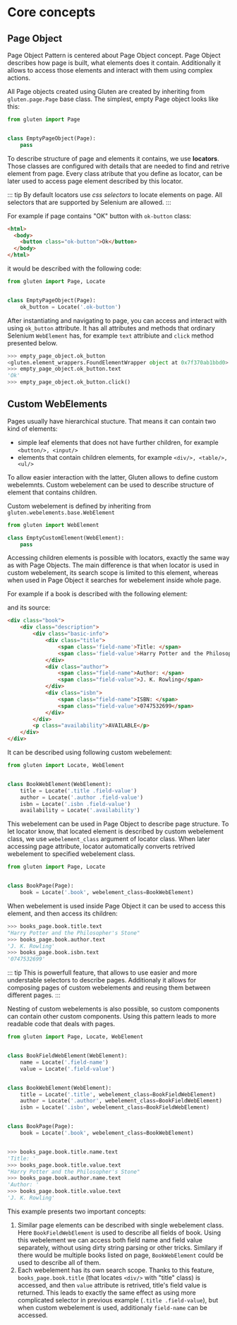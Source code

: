 
# Core concepts


## Page Object

Page Object Pattern is centered about Page Object concept. Page Object describes how page is built, what elements does it contain. Additionally it allows to access those elements and interact with them using complex actions.

All Page objects created using Gluten are created by inheriting from `gluten.page.Page` base class. The simplest, empty Page object looks like this:

```python
from gluten import Page


class EmptyPageObject(Page):
    pass
```

To describe structure of page and elements it contains, we use **locators**. Those classes are configured with details that are needed to find and retrive element from page. Every class atribute that you define as locator, can be later used to access page element described by this locator.

::: tip
By default locators use *css selectors* to locate elements on page. All selectors that are supported by Selenium are allowed.
:::

For example if page contains "OK" button with `ok-button` class:

```html
<html>
  <body>
    <button class="ok-button">Ok</button>
  </body>
</html>
```
it would be described with the following code:

```python
from gluten import Page, Locate


class EmptyPageObject(Page):
    ok_button = Locate('.ok-button')
```

After instantiating and navigating to page, you can access and interact with using `ok_button` attribute. It has all
attributes and methods that ordinary Selenium `WebElement` has, for example `text` attribiute and `click` method presented
below.

```python 
>>> empty_page_object.ok_button
<gluten.element_wrappers.FoundElementWrapper object at 0x7f370ab1bbd0> 
>>> empty_page_object.ok_button.text
'Ok'
>>> empty_page_object.ok_button.click()
```

## Custom WebElements

Pages usually have hierarchical stucture. That means it can contain two kind of elements:
  - simple leaf elements that does not have further children, for example `<button/>, <input/>`
  - elements that contain children elements, for example `<div/>, <table/>, <ul/>`

To allow easier interaction with the latter, Gluten allows to define custom webelemnts. Custom webelement can be used to describe structure of element that contains children. 

Custom webelement is defined by inheriting from `gluten.webelements.base.WebElement`

```python
from gluten import WebElement

class EmptyCustomElement(WebElement):
    pass
```

Accessing children elements is possible with locators, exactly the same way as with Page Objects. The main difference is that when locator is used in custom webelement, its search scope is limited to this element, whereas when used in Page Object it searches for webelement inside whole page. 

For example if a book is described with the following element:
<Book title="Harry Potter and the Philosopher's Stone" author="J. K. Rowling" isbn="0747532699" :availability="true"/>

and its source:
```html
<div class="book">
    <div class="description">
        <div class="basic-info">
            <div class="title">
                <span class='field-name'>Title: </span>
                <span class='field-value'>Harry Potter and the Philosopher's Stone</span>
            </div>
            <div class="author">
                <span class="field-name">Author: </span>
                <span class="field-value">J. K. Rowling</span>
            </div>
            <div class="isbn">
                <span class="field-name">ISBN: </span>
                <span class="field-value">0747532699</span>
            </div>
        </div>
        <p class="availability">AVAILABLE</p>
    </div>
</div>
```

It can be described using following custom webelement:

```python
from gluten import Locate, WebElement


class BookWebElement(WebElement):
    title = Locate('.title .field-value')
    author = Locate('.author .field-value')
    isbn = Locate('.isbn .field-value')
    availability = Locate('.availability')
```

This webelement can be used in Page Object to describe page structure. To let locator know, that located element is described by custom webelement class, we use `webelement_class` argument of locator class. When later accessing page attribute, locator automatically converts retrived webelement to specified webelement class.

```python
from gluten import Page, Locate


class BookPage(Page):
    book = Locate('.book', webelement_class=BookWebElement)
```

When webelement is used inside Page Object it can be used to access this element, and then access its children:

```python
>>> books_page.book.title.text
"Harry Potter and the Philosopher's Stone"
>>> books_page.book.author.text
'J. K. Rowling'
>>> books_page.book.isbn.text
'0747532699'
```

::: tip
This is powerfull feature, that allows to use easier and more understable selectors to describe pages. Additionaly it allows for composing pages of custom webelements and reusing them between different pages. 
:::

Nesting of custom webelements is also possible, so custom components can contain other custom components. Using this pattern leads to more readable code that deals with pages.

```python
from gluten import Page, Locate, WebElement


class BookFieldWebElement(WebElement):
    name = Locate('.field-name')
    value = Locate('.field-value')


class BookWebElement(WebElement):
    title = Locate('.title', webelement_class=BookFieldWebElement)
    author = Locate('.author', webelement_class=BookFieldWebElement)
    isbn = Locate('.isbn', webelement_class=BookFieldWebElement)


class BookPage(Page):
    book = Locate('.book', webelement_class=BookWebElement)


>>> books_page.book.title.name.text
'Title: '
>>> books_page.book.title.value.text
"Harry Potter and the Philosopher's Stone"
>>> books_page.book.author.name.text
'Author: '
>>> books_page.book.title.value.text
'J. K. Rowling'
```

This example presents two important concepts:
1. Similar page elements can be described with single webelement class. Here `BookFieldWebElement` is used to describe all fields of book. Using this webelement we can access both field name and field value separately, without using dirty string parsing or other tricks. Similary if there would be multiple books listed on page, `BookWebElement` could be used to describe all of them.
2. Each webelement has its own search scope. Thanks to this feature, `books_page.book.title` (that locates `<div/>` with "title" class) is accessed, and then `value` attribute is retrived, title's field value is returned. This leads to exactly the same effect as using more complicated selector in previous example (`.title .field-value`), but when custom webelement is used, additionaly `field-name` can be accessed.
